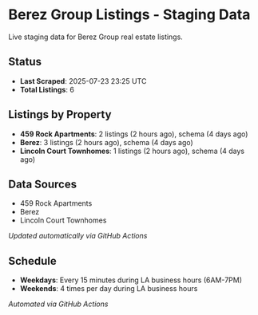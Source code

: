 # Berez Group Listings - Staging Data

Live staging data for Berez Group real estate listings.

## Status

- **Last Scraped**: 2025-07-23 23:25 UTC
- **Total Listings**: 6

## Listings by Property

- **459 Rock Apartments**: 2 listings (2 hours ago), schema (4 days ago)
- **Berez**: 3 listings (2 hours ago), schema (4 days ago)
- **Lincoln Court Townhomes**: 1 listings (2 hours ago), schema (4 days ago)

## Data Sources

- 459 Rock Apartments
- Berez
- Lincoln Court Townhomes

*Updated automatically via GitHub Actions*

## Schedule

- **Weekdays**: Every 15 minutes during LA business hours (6AM-7PM)
- **Weekends**: 4 times per day during LA business hours

*Automated via GitHub Actions*
